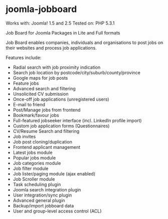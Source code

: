 joomla-jobboard
===============

Works with: Joomla! 1.5 and 2.5
Tested on: PHP 5.3.1

Job Board for Joomla Packages in Lite and Full formats

Job Board enables companies, individuals and organisations to post jobs on their websites and process job applications.

Features include:

- Radial search with job proximity indication
- Search job location by postcode/city/suburb/county/province
- Google maps for job posts
- Feature jobs
- Advanced search and filtering
- Unsolicited CV submission
- Once-off job applications (unregistered users)
- E-mail to friend
- Post/Manage jobs from frontend
- Bookmark/favour jobs
- Full-featured jobseeker interface (incl. LinkedIn profile import)
- Custom job application forms (Questionnaires)
- CV/Resume Search and filtering
- Job invites
- Job post cloning/duplication
- Frontend applicant management
- Latest jobs module
- Popular jobs module
- Job categories module
- Job filter module
- Job lister/paging module (ajax enabled)
- Job Scroller module
- Task scheduling plugin
- Joomla search integration plugin
- User integration/sync plugin
- Advanced general plugin
- Backup/import jobboard data
- User and group-level access control (ACL)  
